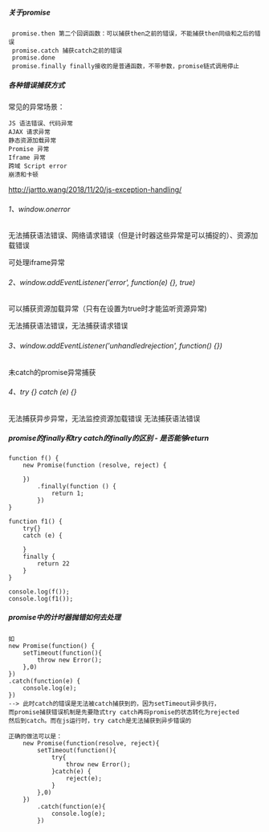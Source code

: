 ##### 关于promise

     promise.then 第二个回调函数：可以捕获then之前的错误，不能捕获then同级和之后的错误
     promise.catch 捕获catch之前的错误
     promise.done   
     promise.finally finally接收的是普通函数，不带参数，promise链式调用停止
     
##### 各种错误捕获方式

常见的异常场景：

    JS 语法错误、代码异常
    AJAX 请求异常
    静态资源加载异常
    Promise 异常
    Iframe 异常
    跨域 Script error
    崩溃和卡顿

http://jartto.wang/2018/11/20/js-exception-handling/

###### 1、window.onerror

无法捕获语法错误、网络请求错误（但是计时器这些异常是可以捕捉的）、资源加载错误

可处理iframe异常

###### 2、window.addEventListener('error', function(e) {}, true)

可以捕获资源加载异常（只有在设置为true时才能监听资源异常)

无法捕获语法错误，无法捕获请求错误

###### 3、window.addEventListener('unhandledrejection', function() {})

未catch的promise异常捕获

###### 4、try {} catch (e) {}

无法捕获异步异常，无法监控资源加载错误
无法捕获语法错误

##### promise的finally和try catch的finally的区别 - 是否能够return

    function f() {
        new Promise(function (resolve, reject) {
    
        })
            .finally(function () {
                return 1;
            })
    }
    
    function f1() {
        try{}
        catch (e) {
    
        }
        finally {
            return 22
        }
    }
    
    console.log(f());
    console.log(f1());
    
##### promise中的计时器抛错如何去处理

    如
    new Promise(function() {
        setTimeout(function(){
            throw new Error();
        },0)
    })
    .catch(function(e) {
        console.log(e);
    })
    --> 此时catch的错误是无法被catch捕获到的，因为setTimeout异步执行，
    而promise捕获错误机制是先要隐式try catch再将promise的状态转化为rejected
    然后到catch。而在js运行时，try catch是无法捕获到异步错误的
    
    正确的做法可以是：
        new Promise(function(resolve, reject){
            setTimeout(function(){
                try{
                    throw new Error();
                }catch(e) {
                    reject(e);
                }
            },0)
        })
            .catch(function(e){
                console.log(e);
            })
            
